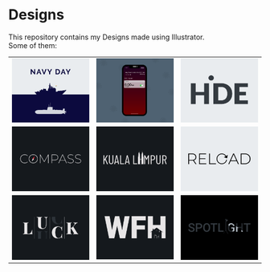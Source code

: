 # Designs
This repository contains my Designs made using Illustrator.<br>
Some of them:<br>
<table>
<tr><td><img src="./2020-12/png/04.12.2020.png"></td><td><img src="./2020-11/png/19.11.2020 - 2.png"></td><td><img src="./2020-11/png/23.11.2020.png"></td></tr>
<tr><td><img src="./2020-12/png/12.12.2020.png"></td><td><img src="./2020-12/png/29.12.2020.png"></td><td><img src="./2020-11/png/25.11.2020.png"></td></tr>
<tr><td><img src="./2020-12/png/06.12.2020.png"></td><td><img src="./2021-01/png/05.01.2021.png"></td><td><img src="./2020-11/png/21.11.2020.png"></td></tr>
</table>
